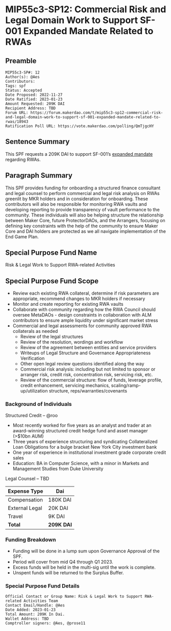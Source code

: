 # MIP55c3-SP12: Commercial Risk and Legal Domain Work to Support SF-001 Expanded Mandate Related to RWAs

## Preamble

```
MIP55c3-SP#: 12
Author(s): @Aes 
Contributors:
Tags: spf
Status: Accepted
Date Proposed: 2022-11-27
Date Ratified: 2023-01-23
Amount Requested: 209K DAI
Recipient Address: TBD
Forum URL: https://forum.makerdao.com/t/mip55c3-sp12-commercial-risk-and-legal-domain-work-to-support-sf-001-expanded-mandate-related-to-rwas/18943
Ratification Poll URL: https://vote.makerdao.com/polling/QmTjgcHY
```

## Sentence Summary

This SPF requests a 209K DAI to support SF-001’s [expanded mandate](https://forum.makerdao.com/t/mip39c2-sp36-modifying-strategic-finance-core-unit-mandate-sf-001/17750) regarding RWAs.

## Paragraph Summary

This SPF provides funding for onboarding a structured finance consultant and legal counsel to perform commercial and legal risk analysis on RWAs greenlit by MKR holders and in consideration for onboarding. These contributors will also be responsible for monitoring RWA vaults and developing reporting to provide transparency of vault performance to the community. These individuals will also be helping structure the relationship between Maker Core, future ProtectorDAOs, and the Arrangers, focusing on defining key constraints with the help of the community to ensure Maker Core and DAI holders are protected as we all navigate implementation of the End Game Plan.

## Special Purpose Fund Name
Risk & Legal Work to Support RWA-related Activities

## Special Purpose Fund Scope
- Review each existing RWA collateral, determine if risk parameters are appropriate, recommend changes to MKR holders if necessary
- Monitor and create reporting for existing RWA vaults
- Collaborate with community regarding how the RWA Council should oversee MetaDAOs - design constraints in collaboration with ALM contributors to ensure ample liquidity under significant market stress
- Commercial and legal assessments for community approved RWA collaterals as needed
   - Review of the legal structures
   - Review of the resolution, wordings and workflow
   - Review of the agreement between entities and service providers
   - Writeups of Legal Structure and Governance Appropriateness Verification
   - Other open legal review questions identified along the way
   - Commercial risk analysis: including but not limited to sponsor or arranger risk, credit risk, concentration risk, servicing risk, etc.
   - Review of the commercial structure: flow of funds, leverage profile, credit enhancement, servicing mechanics, scaling/ramp-up/utilization structure, reps/warranties/covenants

### Background of Individuals

Structured Credit – @roo
-    Most recently worked for five years as an analyst and trader at an award-winning structured credit hedge fund and asset manager (>$10bn AUM) 
-    Three years of experience structuring and syndicating Collateralized Loan Obligations for a bulge bracket New York City investment bank
-    One year of experience in institutional investment grade corporate credit sales
-    Education: BA in Computer Science, with a minor in Markets and Management Studies from Duke University

Legal Counsel – TBD

|Expense Type|Dai|
| --- | --- |
| Compensation | 180K DAI|
|External Legal |20K DAI|
|Travel |9K DAI|
|**Total**|**209K DAI**|

### Funding Breakdown
- Funding will be done in a lump sum upon Governance Approval of the SPF.
- Period will cover from mid Q4 through Q1 2023.  
- Excess funds will be held in the multi-sig until the work is complete.
- Unspent funds will be returned to the Surplus Buffer.

### Special Purpose Fund Details


```
Official Contact or Group Name: Risk & Legal Work to Support RWA-related Activities Team
Contact Email/Handle: @Aes
Date Added: 2023-01-23
Total Amount: 209K In Dai.
Wallet Address: TBD
Comptroller signers: @Aes, @prose11
```

